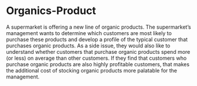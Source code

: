 # Organics-Product
A supermarket is offering a new line of organic products.  The supermarket’s management wants to determine which customers are most likely to purchase these products and develop a profile of the typical customer that purchases organic products.
As a side issue, they would also like to understand whether customers that purchase organic products spend more (or less) on average than other customers.  If they find that customers who purchase organic products are also highly profitable customers, that makes the additional cost of stocking organic products more palatable for the management.
